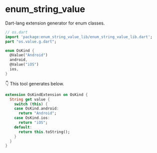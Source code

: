 # enum_string_value

Dart-lang extension generator for enum classes.

```dart
// os.dart
import 'package:enum_string_value_lib/enum_string_value_lib.dart';
part "os.value.g.dart";

enum OsKind {
  @Value("Android")
  android,
  @Value("iOS")
  ios,
}
```

👇 This tool generates below.

```dart
extension OsKindExtension on OsKind {
  String get value {
    switch (this) {
    case OsKind.android:
      return "Android";
    case OsKind.ios:
      return "iOS";
    default:
      return this.toString();
    }
  }
}
```